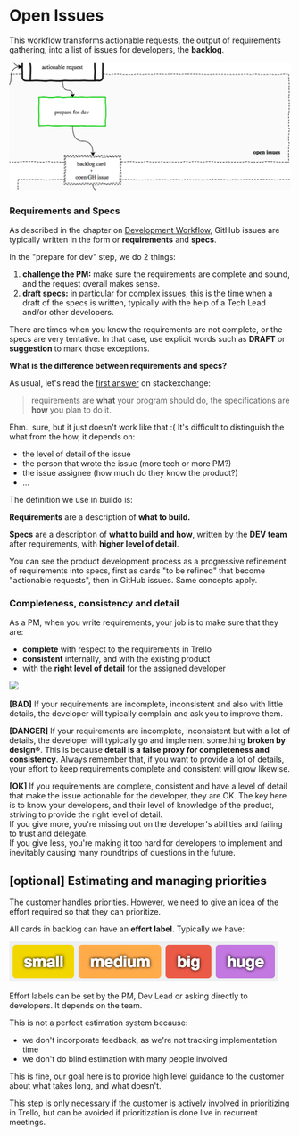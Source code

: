 # Open Issues

This workflow transforms actionable requests, the output of requirements gathering, into a list of issues for developers, the **backlog**.

![](/assets/open_issues.png)

### Requirements and Specs

As described in the chapter on [Development Workflow](../workflow/README.md), GitHub issues are typically written in the form or **requirements** and **specs**.

In the "prepare for dev" step, we do 2 things:

1. **challenge the PM:** make sure the requirements are complete and sound, and the request overall makes sense.
2. **draft specs:** in particular for complex issues, this is the time when a draft of the specs is written, typically with the help of a Tech Lead and/or other developers. 

There are times when you know the requirements are not complete, or the specs are very tentative. In that case, use explicit words such as **DRAFT** or **suggestion** to mark those exceptions.

**What is the difference between requirements and specs?**

As usual, let's read the [first answer](http://programmers.stackexchange.com/questions/121289/what-is-the-difference-between-requirements-and-specifications) on stackexchange:

> requirements are **what** your program should do, the specifications are **how** you plan to do it.

Ehm.. sure, but it just doesn't work like that :( It's difficult to distinguish the what from the how, it depends on:

* the level of detail of the issue
* the person that wrote the issue (more tech or more PM?)
* the issue assignee (how much do they know the product?)
* ...

The definition we use in buildo is:

**Requirements** are a description of **what to build.**

**Specs** are a description of **what to build and how**, written by the **DEV team** after requirements, with **higher level of detail**.

You can see the product development process as a progressive refinement of requirements into specs, first as cards "to be refined" that become "actionable requests", then in GitHub issues. Same concepts apply.

### Completeness, consistency and detail

As a PM, when you write requirements, your job is to make sure that they are:

* **complete** with respect to the requirements in Trello
* **consistent** internally, and with the existing product
* with the **right level of detail** for the assigned developer

![](reqs_quality_detail.png)

**[BAD]** If your requirements are incomplete, inconsistent and also with little details, the developer will typically complain and ask you to improve them.

**[DANGER]** If your requirements are incomplete, inconsistent but with a lot of details, the developer will typically go and implement something **broken by design®**. This is because **detail is a false proxy for completeness and consistency**. Always remember that, if you want to provide a lot of details, your effort to keep requirements complete and consistent will grow likewise.

**[OK]** If you requirements are complete, consistent and have a level of detail that make the issue actionable for the developer, they are OK. The key here is to know your developers, and their level of knowledge of the product, striving to provide the right level of detail.  
If you give more, you're missing out on the developer's abilities and failing to trust and delegate.  
If you give less, you're making it too hard for developers to implement and inevitably causing many roundtrips of questions in the future.

## [optional] Estimating and managing priorities

The customer handles priorities. However, we need to give an idea of the effort required so that they can prioritize.

All cards in backlog can have an **effort label**. Typically we have:

![](effort_label.png)

Effort labels can be set by the PM, Dev Lead or asking directly to developers. It depends on the team.

This is not a perfect estimation system because:

* we don't incorporate feedback, as we're not tracking implementation time
* we don't do blind estimation with many people involved

This is fine, our goal here is to provide high level guidance to the customer about what takes long, and what doesn't.

This step is only necessary if the customer is actively involved in prioritizing in Trello, but can be avoided if prioritization is done live in recurrent meetings.

